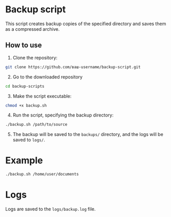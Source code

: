 # Backup script

This script creates backup copies of the specified directory and saves them as a compressed archive.

## How to use

1. Clone the repository:
```bash
git clone https://github.com/ваш-username/backup-script.git 
```

2. Go to the downloaded repository
```bash
cd backup-scripts
```

3. Make the script executable:
```bash
chmod +x backup.sh
```

4. Run the script, specifying the backup directory:
```bash
./backup.sh /path/to/source
```

5. The backup will be saved to the `backups/` directory, and the logs will be saved to `logs/`.

# Example
```bash
./backup.sh /home/user/documents
```

# Logs
Logs are saved to the `logs/backup.log` file.
